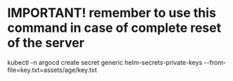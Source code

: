 # IMPORTANT! remember to use this command in case of complete reset of the server
kubectl -n argocd create secret generic helm-secrets-private-keys --from-file=key.txt=assets/age/key.txt
